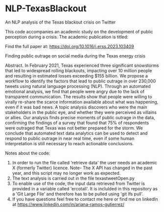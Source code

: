 # NLP-TexasBlackout

An NLP analysis of the Texas blackout crisis on Twitter 

This code accompanies an academic study on the development of public perception during a crisis. The academic publication is titled: 

Find the full paper at: https://doi.org/10.1016/j.erss.2023.103409

Finding public outrage on social media during the Texas energy crisis


Abstract. In February 2021, Texas experienced three significant snowstorms that led to widespread rolling blackouts, impacting over 10 million people and resulting in estimated losses exceeding $155 billion. We propose a workflow to identify the factors that lead to public outrage in over 230,000 tweets using natural language processing (NLP). Through an automated emotional analysis, we find that people were angry due to the lack of transparent communication. The results show that people were willing to virally re-share the scarce information available about what was happening, even if it was bad news. A topic analysis discovers who were the main stakeholders in the public eye, and whether they were perceived as villains or allies. Our analysis finds precise moments of public outrage in the data, confirming the findings of a survey that found that 75% of respondents were outraged that Texas was not better prepared for the storm. We conclude that automated text data analytics can be used to detect and respond to public outrage in near real time, even if some human interpretation is still necessary to reach actionable conclusions. 


Notes about the code: 
1. In order to run the file called 'retrieve data' the user needs an academic X (formerly Twitter) licence. Note- The X API has changed in the past year, and this script may no longer work as expected. 
2. The text analysis is carried out in the file texastweetOpen.py
3. To enable use of the code, the input data retrieved from Twitter is provided in a variable called 'ercotall'. It is inclulded in this repository as a 'Git Large File' and therefore has to be pulled using 'git lfs pull'.
4. If you have questions feel free to contact me here or find me on linkedIn at https://www.linkedin.com/in/ariana-ramos-gutierrez/

